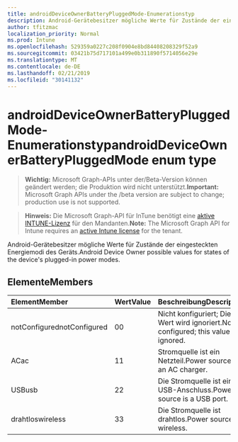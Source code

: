 ```yaml
---
title: androidDeviceOwnerBatteryPluggedMode-Enumerationstyp
description: Android-Gerätebesitzer mögliche Werte für Zustände der eingesteckten Energiemodi des Geräts.
author: tfitzmac
localization_priority: Normal
ms.prod: Intune
ms.openlocfilehash: 529359a0227c208f0904e8bd84408208329f52a9
ms.sourcegitcommit: 03421b75d717101a499e0b311890f5714056e29e
ms.translationtype: MT
ms.contentlocale: de-DE
ms.lasthandoff: 02/21/2019
ms.locfileid: "30141132"
---
```

# <a name="androiddeviceownerbatterypluggedmode-enum-type"></a><span data-ttu-id="92888-103">androidDeviceOwnerBatteryPluggedMode-Enumerationstyp</span><span class="sxs-lookup"><span data-stu-id="92888-103">androidDeviceOwnerBatteryPluggedMode enum type</span></span>

> <span data-ttu-id="92888-104">**Wichtig:** Microsoft Graph-APIs unter der/Beta-Version können geändert werden; die Produktion wird nicht unterstützt.</span><span class="sxs-lookup"><span data-stu-id="92888-104">**Important:** Microsoft Graph APIs under the /beta version are subject to change; production use is not supported.</span></span>

> <span data-ttu-id="92888-105">**Hinweis:** Die Microsoft Graph-API für InTune benötigt eine [aktive INTUNE-Lizenz](https://go.microsoft.com/fwlink/?linkid=839381) für den Mandanten.</span><span class="sxs-lookup"><span data-stu-id="92888-105">**Note:** The Microsoft Graph API for Intune requires an [active Intune license](https://go.microsoft.com/fwlink/?linkid=839381) for the tenant.</span></span>

<span data-ttu-id="92888-106">Android-Gerätebesitzer mögliche Werte für Zustände der eingesteckten Energiemodi des Geräts.</span><span class="sxs-lookup"><span data-stu-id="92888-106">Android Device Owner possible values for states of the device's plugged-in power modes.</span></span>

## <a name="members"></a><span data-ttu-id="92888-107">Elemente</span><span class="sxs-lookup"><span data-stu-id="92888-107">Members</span></span>
|<span data-ttu-id="92888-108">Element</span><span class="sxs-lookup"><span data-stu-id="92888-108">Member</span></span>|<span data-ttu-id="92888-109">Wert</span><span class="sxs-lookup"><span data-stu-id="92888-109">Value</span></span>|<span data-ttu-id="92888-110">Beschreibung</span><span class="sxs-lookup"><span data-stu-id="92888-110">Description</span></span>|
|:---|:---|:---|
|<span data-ttu-id="92888-111">notConfigured</span><span class="sxs-lookup"><span data-stu-id="92888-111">notConfigured</span></span>|<span data-ttu-id="92888-112">0</span><span class="sxs-lookup"><span data-stu-id="92888-112">0</span></span>|<span data-ttu-id="92888-113">Nicht konfiguriert; Dieser Wert wird ignoriert.</span><span class="sxs-lookup"><span data-stu-id="92888-113">Not configured; this value is ignored.</span></span>|
|<span data-ttu-id="92888-114">AC</span><span class="sxs-lookup"><span data-stu-id="92888-114">ac</span></span>|<span data-ttu-id="92888-115">1</span><span class="sxs-lookup"><span data-stu-id="92888-115">1</span></span>|<span data-ttu-id="92888-116">Stromquelle ist ein Netzteil.</span><span class="sxs-lookup"><span data-stu-id="92888-116">Power source is an AC charger.</span></span>|
|<span data-ttu-id="92888-117">USB</span><span class="sxs-lookup"><span data-stu-id="92888-117">usb</span></span>|<span data-ttu-id="92888-118">2</span><span class="sxs-lookup"><span data-stu-id="92888-118">2</span></span>|<span data-ttu-id="92888-119">Die Stromquelle ist ein USB-Anschluss.</span><span class="sxs-lookup"><span data-stu-id="92888-119">Power source is a USB port.</span></span>|
|<span data-ttu-id="92888-120">drahtlos</span><span class="sxs-lookup"><span data-stu-id="92888-120">wireless</span></span>|<span data-ttu-id="92888-121">3</span><span class="sxs-lookup"><span data-stu-id="92888-121">3</span></span>|<span data-ttu-id="92888-122">Die Stromquelle ist drahtlos.</span><span class="sxs-lookup"><span data-stu-id="92888-122">Power source is wireless.</span></span>|





